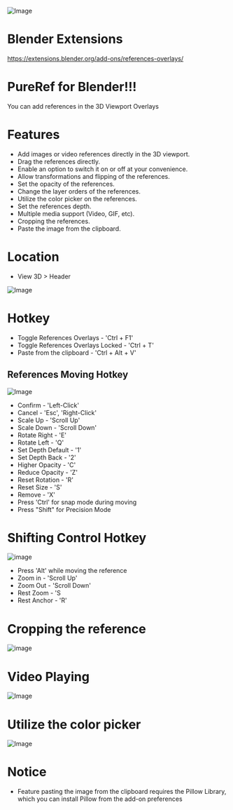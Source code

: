 ![Image](https://imgur.com/Qlv8Cox.png)
# Blender Extensions
https://extensions.blender.org/add-ons/references-overlays/

# PureRef for Blender!!! 
You can add references in the 3D Viewport Overlays

# Features
* Add images or video references directly in the 3D viewport.
* Drag the references directly.
* Enable an option to switch it on or off at your convenience.
* Allow transformations and flipping of the references.
* Set the opacity of the references.
* Change the layer orders of the references.
* Utilize the color picker on the references.
* Set the references depth.
* Multiple media support (Video, GIF, etc).
* Cropping the references.
* Paste the image from the clipboard.

# Location
* View 3D > Header

![Image](https://public-files.gumroad.com/o292gfv4nyquj7m6lwkfn1qmrwbu)

# Hotkey
* Toggle References Overlays - 'Ctrl + F1'
* Toggle References Overlays Locked - 'Ctrl + T'
* Paste from the clipboard - 'Ctrl + Alt + V'

## References Moving Hotkey
![Image](https://i.imgur.com/tsufFcY.gif)

* Confirm - 'Left-Click'
* Cancel - 'Esc', 'Right-Click'
* Scale Up - 'Scroll Up'
* Scale Down - 'Scroll Down'
* Rotate Right - 'E'
* Rotate Left - 'Q'
* Set Depth Default - '1'
* Set Depth Back - '2'
* Higher Opacity - 'C'
* Reduce Opacity - 'Z'
* Reset Rotation - 'R'
* Reset Size - 'S'
* Remove - 'X'
* Press 'Ctrl' for snap mode during moving
* Press "Shift" for Precision Mode

# Shifting Control Hotkey
![image](https://i.imgur.com/ozMPgcJ.gif)
* Press 'Alt' while moving the reference
* Zoom in - 'Scroll Up'
* Zoom Out - 'Scroll Down'
* Rest Zoom - 'S
* Rest Anchor - 'R'

# Cropping the reference
![image](https://i.imgur.com/o7ZgILv.gif)
# Video Playing
![Image](https://imgur.com/HvOZi32.gif)
# Utilize the color picker
![Image](https://imgur.com/XpINl2X.gif)

# Notice
* Feature pasting the image from the clipboard requires the Pillow Library, which you can install Pillow from the add-on preferences

